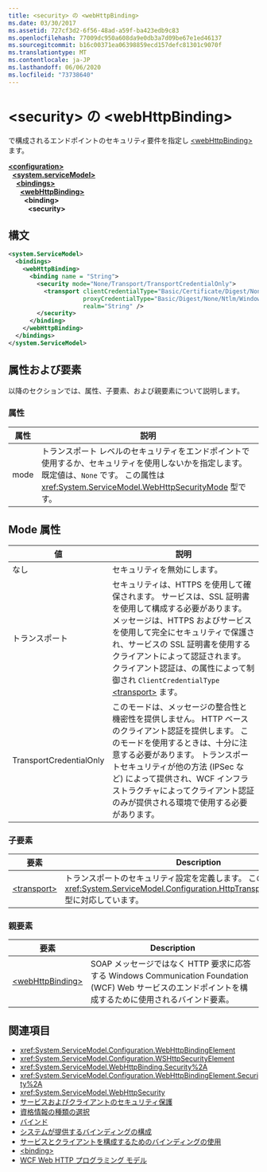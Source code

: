 ```yaml
---
title: <security> の <webHttpBinding>
ms.date: 03/30/2017
ms.assetid: 727cf3d2-6f56-48ad-a59f-ba423edb9c83
ms.openlocfilehash: 77009dc950a608da9e0db3a7d09be67e1ed46137
ms.sourcegitcommit: b16c00371ea06398859ecd157defc81301c9070f
ms.translationtype: MT
ms.contentlocale: ja-JP
ms.lasthandoff: 06/06/2020
ms.locfileid: "73738640"
---
```

# <a name="security-of-webhttpbinding"></a>\<security> の \<webHttpBinding>
で構成されるエンドポイントのセキュリティ要件を指定し [\<webHttpBinding>](webhttpbinding.md) ます。  
  
[**\<configuration>**](../configuration-element.md)\
&nbsp;&nbsp;[**\<system.serviceModel>**](system-servicemodel.md)\
&nbsp;&nbsp;&nbsp;&nbsp;[**\<bindings>**](bindings.md)\
&nbsp;&nbsp;&nbsp;&nbsp;&nbsp;&nbsp;[**\<webHttpBinding>**](webhttpbinding.md)\
&nbsp;&nbsp;&nbsp;&nbsp;&nbsp;&nbsp;&nbsp;&nbsp;**\<binding>**\
&nbsp;&nbsp;&nbsp;&nbsp;&nbsp;&nbsp;&nbsp;&nbsp;&nbsp;&nbsp;**\<security>**  
  
## <a name="syntax"></a>構文  
  
```xml  
<system.ServiceModel>
  <bindings>
    <webHttpBinding>
      <binding name = "String">
        <security mode="None/Transport/TransportCredentialOnly">
          <transport clientCredentialType="Basic/Certificate/Digest/None/Ntlm/Windows"
                     proxyCredentialType="Basic/Digest/None/Ntlm/Windows"
                     realm="String" />
        </security>
      </binding>
    </webHttpBinding>
  </bindings>
</system.ServiceModel>
```  
  
## <a name="attributes-and-elements"></a>属性および要素  
 以降のセクションでは、属性、子要素、および親要素について説明します。  
  
### <a name="attributes"></a>属性  
  
|属性|説明|  
|---------------|-----------------|  
|mode|トランスポート レベルのセキュリティをエンドポイントで使用するか、セキュリティを使用しないかを指定します。 既定値は、`None` です。 この属性は <xref:System.ServiceModel.WebHttpSecurityMode> 型です。|  
  
## <a name="mode-attribute"></a>Mode 属性  
  
|値|説明|  
|-----------|-----------------|  
|なし|セキュリティを無効にします。|  
|トランスポート|セキュリティは、HTTPS を使用して確保されます。 サービスは、SSL 証明書を使用して構成する必要があります。 メッセージは、HTTPS およびサービスを使用して完全にセキュリティで保護され、サービスの SSL 証明書を使用するクライアントによって認証されます。 クライアント認証は、の属性によって制御され `ClientCredentialType` [\<transport>](transport-of-webhttpbinding.md) ます。|  
|TransportCredentialOnly|このモードは、メッセージの整合性と機密性を提供しません。 HTTP ベースのクライアント認証を提供します。 このモードを使用するときは、十分に注意する必要があります。 トランスポートセキュリティが他の方法 (IPSec など) によって提供され、WCF インフラストラクチャによってクライアント認証のみが提供される環境で使用する必要があります。|  
  
### <a name="child-elements"></a>子要素  
  
|要素|Description|  
|-------------|-----------------|  
|[\<transport>](transport-of-webhttpbinding.md)|トランスポートのセキュリティ設定を定義します。 この要素は、<xref:System.ServiceModel.Configuration.HttpTransportSecurityElement> 型に対応しています。|  
  
### <a name="parent-elements"></a>親要素  
  
|要素|Description|  
|-------------|-----------------|  
|[\<webHttpBinding>](webhttpbinding.md)|SOAP メッセージではなく HTTP 要求に応答する Windows Communication Foundation (WCF) Web サービスのエンドポイントを構成するために使用されるバインド要素。|  
  
## <a name="see-also"></a>関連項目

- <xref:System.ServiceModel.Configuration.WebHttpBindingElement>
- <xref:System.ServiceModel.Configuration.WSHttpSecurityElement>
- <xref:System.ServiceModel.WebHttpBinding.Security%2A>
- <xref:System.ServiceModel.Configuration.WebHttpBindingElement.Security%2A>
- <xref:System.ServiceModel.WebHttpSecurity>
- [サービスおよびクライアントのセキュリティ保護](../../../wcf/feature-details/securing-services-and-clients.md)
- [資格情報の種類の選択](../../../wcf/feature-details/selecting-a-credential-type.md)
- [バインド](../../../wcf/bindings.md)
- [システムが提供するバインディングの構成](../../../wcf/feature-details/configuring-system-provided-bindings.md)
- [サービスとクライアントを構成するためのバインディングの使用](../../../wcf/using-bindings-to-configure-services-and-clients.md)
- [\<binding>](bindings.md)
- [WCF Web HTTP プログラミング モデル](../../../wcf/feature-details/wcf-web-http-programming-model.md)
